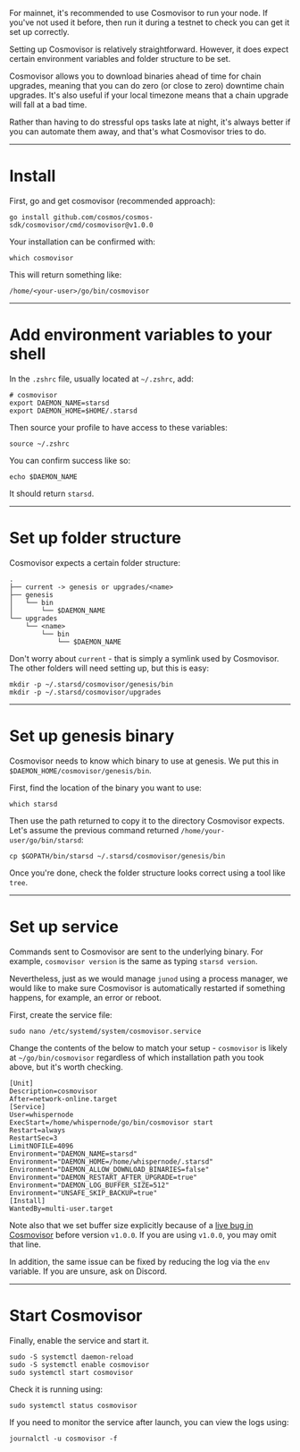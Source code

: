 For mainnet, it's recommended to use Cosmovisor to run your node. If you've not used it before, then run it during a testnet to check you can get it set up correctly.

Setting up Cosmovisor is relatively straightforward. However, it does expect certain environment variables and folder structure to be set.

Cosmovisor allows you to download binaries ahead of time for chain upgrades, meaning that you can do zero (or close to zero) downtime chain upgrades. It's also useful if your local timezone means that a chain upgrade will fall at a bad time.

Rather than having to do stressful ops tasks late at night, it's always better if you can automate them away, and that's what Cosmovisor tries to do.

---

# Install

First, go and get cosmovisor (recommended approach):

```shell
go install github.com/cosmos/cosmos-sdk/cosmovisor/cmd/cosmovisor@v1.0.0
```

Your installation can be confirmed with:

```shell
which cosmovisor
```

This will return something like:

```shell
/home/<your-user>/go/bin/cosmovisor
```

---

# Add environment variables to your shell

In the `.zshrc` file, usually located at `~/.zshrc`, add:

```shell
# cosmovisor
export DAEMON_NAME=starsd
export DAEMON_HOME=$HOME/.starsd
```

Then source your profile to have access to these variables:

```shell
source ~/.zshrc
```

You can confirm success like so:

```shell
echo $DAEMON_NAME
```

It should return `starsd`.

---

# Set up folder structure

Cosmovisor expects a certain folder structure:

```shell
.
├── current -> genesis or upgrades/<name>
├── genesis
│   └── bin
│       └── $DAEMON_NAME
└── upgrades
    └── <name>
        └── bin
            └── $DAEMON_NAME
```

Don't worry about `current` - that is simply a symlink used by Cosmovisor. The other folders will need setting up, but this is easy:

```shell
mkdir -p ~/.starsd/cosmovisor/genesis/bin
mkdir -p ~/.starsd/cosmovisor/upgrades
```

---

# Set up genesis binary

Cosmovisor needs to know which binary to use at genesis. We put this in `$DAEMON_HOME/cosmovisor/genesis/bin`.

First, find the location of the binary you want to use:

```shell
which starsd
```

Then use the path returned to copy it to the directory Cosmovisor expects. Let's assume the previous command returned `/home/your-user/go/bin/starsd`:

```shell
cp $GOPATH/bin/starsd ~/.starsd/cosmovisor/genesis/bin
```

Once you're done, check the folder structure looks correct using a tool like `tree`.

---

# Set up service

Commands sent to Cosmovisor are sent to the underlying binary. For example, `cosmovisor version` is the same as typing `starsd version`.

Nevertheless, just as we would manage `junod` using a process manager, we would like to make sure Cosmovisor is automatically restarted if something happens, for example, an error or reboot.

First, create the service file:

```shell
sudo nano /etc/systemd/system/cosmovisor.service
```

Change the contents of the below to match your setup - `cosmovisor` is likely at `~/go/bin/cosmovisor` regardless of which installation path you took above, but it's worth checking.

```shell
[Unit]
Description=cosmovisor
After=network-online.target
[Service]
User=whispernode
ExecStart=/home/whispernode/go/bin/cosmovisor start
Restart=always
RestartSec=3
LimitNOFILE=4096
Environment="DAEMON_NAME=starsd"
Environment="DAEMON_HOME=/home/whispernode/.starsd"
Environment="DAEMON_ALLOW_DOWNLOAD_BINARIES=false"
Environment="DAEMON_RESTART_AFTER_UPGRADE=true"
Environment="DAEMON_LOG_BUFFER_SIZE=512"
Environment="UNSAFE_SKIP_BACKUP=true"
[Install]
WantedBy=multi-user.target
```

Note also that we set buffer size explicitly because of a [live bug in Cosmovisor](https://github.com/cosmos/cosmos-sdk/pull/8590) before version `v1.0.0`. If you are using `v1.0.0`, you may omit that line.

In addition, the same issue can be fixed by reducing the log via the `env` variable. If you are unsure, ask on Discord.

---

# Start Cosmovisor

Finally, enable the service and start it.

```shell
sudo -S systemctl daemon-reload
sudo -S systemctl enable cosmovisor
sudo systemctl start cosmovisor
```

Check it is running using:

```shell
sudo systemctl status cosmovisor
```

If you need to monitor the service after launch, you can view the logs using:

```shell
journalctl -u cosmovisor -f
```

<br>
